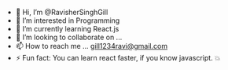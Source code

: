 - 👋 Hi, I’m @RavisherSinghGill
- 👀 I’m interested in Programming
- 🌱 I’m currently learning React.js
- 💞️ I’m looking to collaborate on ...
- 📫 How to reach me ... gill1234ravi@gmail.com
- ⚡ Fun fact: You can learn react faster, if you know javascript. :boom:

<!---
RavisherSinghGill/RavisherSinghGill is a ✨ special ✨ repository because its `README.md` (this file) appears on your GitHub profile.
You can click the Preview link to take a look at your changes.
--->
